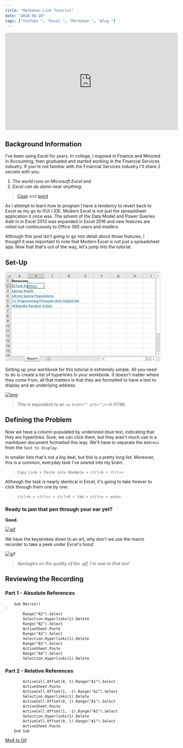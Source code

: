 ```yaml
---
title: "Markdown Link Tutorial" 
date: "2018-08-10"
tags: ["YouTube ", "Excel ", "Markdown ", "Blog "]
---
```


<iframe width="560" height="315" src="https://www.youtube.com/embed/FH_Ivm0MvrU" frameborder="0" allow="autoplay; encrypted-media" allowfullscreen></iframe>

## Background Information

I've been using Excel for years. In college, I majored in Finance and Minored in Accounting, then graduated and started working in the Financial Services industry. If you're not familiar with the Financial Services industry I'll share 2 secrets with you:  

1. _The world runs on Microsoft Excel_ and <br/>
2. _Excel can do damn near anything_.

> [Case](https://www.slideshare.net/ntweisen/20-unique-uses-of-excel-spreadsheets) and [point](https://chandoo.org/wp/unusual-excel-uses/)

As I attempt to learn how to program I have a tendency to revert back to Excel as my go to GUI / IDE. Modern Excel is not just the spreadsheet application it once was. The advent of the Data Model and Power Queries Add-in in Excel 2013 was expanded in Excel 2016 and new features are rolled out continuously to Office 365 users and insiders.

Although this post isn't going to go into detail about those features, I thought it was important to note that Modern Excel is not just a spreadsheet app. Now that that's out of the way, let's jump into the tutorial.

## Set-Up

[![img](./src/img/hyperlink-list.jpg)](./src/img/hyperlink-list.jpg)

Setting up your workbook for this tutorial is extremely simple. All you need to do is create a list of hyperlinks in your workbook. It doesn't matter where they come from, all that matters is that they are formatted to have a text to display and an underlying address.

[![img](https://prp1277.github.io/static/display-vs-address-761415ed384c49d525fe0ba0e0e4f4b9.JPG)](https://prp1277.github.io/static/display-vs-address-761415ed384c49d525fe0ba0e0e4f4b9.JPG)
> This is equivalent to an `<a href="" alt=""/>` in HTML

## Defining the Problem

Now we have a column populated by underlined-blue text, indicating that they are hyperlinks. Sure, we can click them, but they aren't much use in a markdown document formatted this way. We'll have to separate the `Address` from the `Text to display`. 

In smaller lists that's not a big deal, but this is a pretty long list. Moreover, this is a common, everyday task I've seared into my brain:
> `Copy Link > Paste into OneNote > ctrl+k > ctrl+v`

Although the task is nearly identical in Excel, it's going to take forever to click through them one by one: 
> `ctrl+k > ctrl+c > ctrl+R > tab > ctrl+v > enter`

### Ready to jam that pen through your ear yet?
**Good.**

[![gif](https://media.giphy.com/media/bWM2eWYfN3r20/giphy.gif)](https://media.giphy.com/media/bWM2eWYfN3r20/giphy.gif)

We have the keystrokes down to an art, why don't we use the macro recorder to take a peek under Excel's _hood_.

![gif](https://prp1277.github.io/static/hyperlink-list-379263a4d593dcab892865a798a87f70.JPG)
> _Apologies on the quality of the .gif, I'm new to that too!_

## Reviewing the Recording

### Part 1 - Absolute References

```visual-basic
    Sub Macro1()
'
        Range("A2").Select
        Selection.Hyperlinks(1).Delete
        Range("B2").Select
        ActiveSheet.Paste
        Range("A3").Select
        Selection.Hyperlinks(1).Delete
        Range("B3").Select
        ActiveSheet.Paste
        Range("A4").Select
        Selection.Hyperlinks(1).Delete
```

### Part 2 - Relative References

```visual-Basic
        ActiveCell.Offset(0, 1).Range("A1").Select
        ActiveSheet.Paste
        ActiveCell.Offset(1, -1).Range("A1").Select
        Selection.Hyperlinks(1).Delete
        ActiveCell.Offset(0, 1).Range("A1").Select
        ActiveSheet.Paste
        ActiveCell.Offset(1, -1).Range("A1").Select
        Selection.Hyperlinks(1).Delete
        ActiveCell.Offset(0, 1).Range("A1").Select
        ActiveSheet.Paste
    End Sub

```

[Mp4 to Gif](https://www.onlineconverter.com/convert/11c5599d606be7ef5e3fc70d1e5ff2110e)
<!--
## Developing the Solution
In his book _Excel 2013: Power Programming with VBA_, John Walkenbach stresses the importance of using Excel's built-in macro recorder.
> 